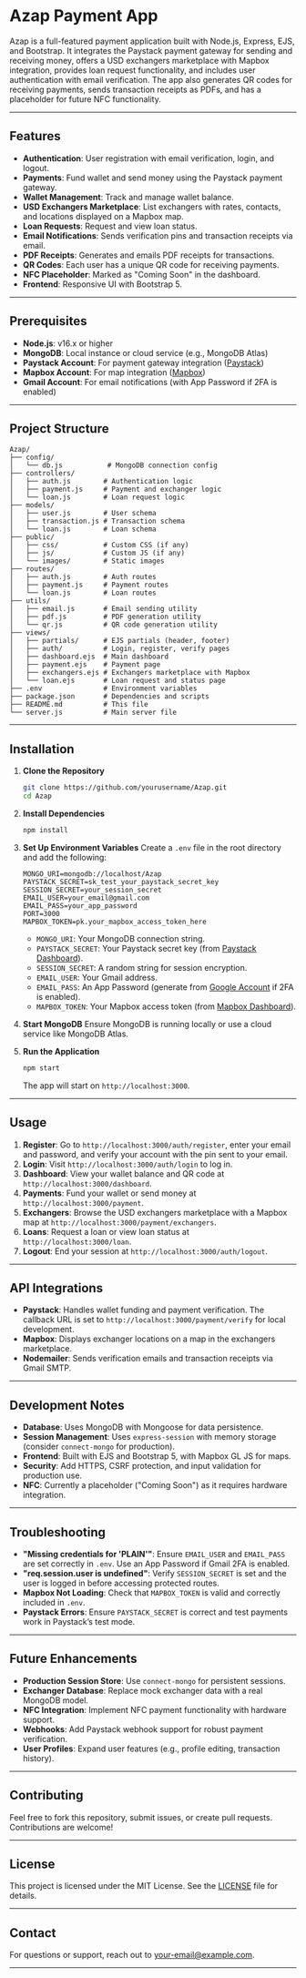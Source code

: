 # Azap Payment App

Azap is a full-featured payment application built with Node.js, Express, EJS, and Bootstrap. It integrates the Paystack payment gateway for sending and receiving money, offers a USD exchangers marketplace with Mapbox integration, provides loan request functionality, and includes user authentication with email verification. The app also generates QR codes for receiving payments, sends transaction receipts as PDFs, and has a placeholder for future NFC functionality.

---

## Features

- **Authentication**: User registration with email verification, login, and logout.
- **Payments**: Fund wallet and send money using the Paystack payment gateway.
- **Wallet Management**: Track and manage wallet balance.
- **USD Exchangers Marketplace**: List exchangers with rates, contacts, and locations displayed on a Mapbox map.
- **Loan Requests**: Request and view loan status.
- **Email Notifications**: Sends verification pins and transaction receipts via email.
- **PDF Receipts**: Generates and emails PDF receipts for transactions.
- **QR Codes**: Each user has a unique QR code for receiving payments.
- **NFC Placeholder**: Marked as "Coming Soon" in the dashboard.
- **Frontend**: Responsive UI with Bootstrap 5.

---

## Prerequisites

- **Node.js**: v16.x or higher
- **MongoDB**: Local instance or cloud service (e.g., MongoDB Atlas)
- **Paystack Account**: For payment gateway integration ([Paystack](https://paystack.com/))
- **Mapbox Account**: For map integration ([Mapbox](https://www.mapbox.com/))
- **Gmail Account**: For email notifications (with App Password if 2FA is enabled)

---

## Project Structure

```
Azap/
├── config/
│   └── db.js           # MongoDB connection config
├── controllers/
│   ├── auth.js        # Authentication logic
│   ├── payment.js     # Payment and exchanger logic
│   └── loan.js        # Loan request logic
├── models/
│   ├── user.js        # User schema
│   ├── transaction.js # Transaction schema
│   └── loan.js        # Loan schema
├── public/
│   ├── css/           # Custom CSS (if any)
│   ├── js/            # Custom JS (if any)
│   └── images/        # Static images
├── routes/
│   ├── auth.js        # Auth routes
│   ├── payment.js     # Payment routes
│   └── loan.js        # Loan routes
├── utils/
│   ├── email.js       # Email sending utility
│   ├── pdf.js         # PDF generation utility
│   └── qr.js          # QR code generation utility
├── views/
│   ├── partials/      # EJS partials (header, footer)
│   ├── auth/          # Login, register, verify pages
│   ├── dashboard.ejs  # Main dashboard
│   ├── payment.ejs    # Payment page
│   ├── exchangers.ejs # Exchangers marketplace with Mapbox
│   └── loan.ejs       # Loan request and status page
├── .env               # Environment variables
├── package.json       # Dependencies and scripts
├── README.md          # This file
└── server.js          # Main server file
```

---

## Installation

1. **Clone the Repository**

   ```bash
   git clone https://github.com/yourusername/Azap.git
   cd Azap
   ```

2. **Install Dependencies**

   ```bash
   npm install
   ```

3. **Set Up Environment Variables**
   Create a `.env` file in the root directory and add the following:

   ```
   MONGO_URI=mongodb://localhost/Azap
   PAYSTACK_SECRET=sk_test_your_paystack_secret_key
   SESSION_SECRET=your_session_secret
   EMAIL_USER=your_email@gmail.com
   EMAIL_PASS=your_app_password
   PORT=3000
   MAPBOX_TOKEN=pk.your_mapbox_access_token_here
   ```

   - `MONGO_URI`: Your MongoDB connection string.
   - `PAYSTACK_SECRET`: Your Paystack secret key (from [Paystack Dashboard](https://dashboard.paystack.com/#/settings/developer)).
   - `SESSION_SECRET`: A random string for session encryption.
   - `EMAIL_USER`: Your Gmail address.
   - `EMAIL_PASS`: An App Password (generate from [Google Account](https://myaccount.google.com/security) if 2FA is enabled).
   - `MAPBOX_TOKEN`: Your Mapbox access token (from [Mapbox Dashboard](https://account.mapbox.com/)).

4. **Start MongoDB**
   Ensure MongoDB is running locally or use a cloud service like MongoDB Atlas.

5. **Run the Application**
   ```bash
   npm start
   ```
   The app will start on `http://localhost:3000`.

---

## Usage

1. **Register**: Go to `http://localhost:3000/auth/register`, enter your email and password, and verify your account with the pin sent to your email.
2. **Login**: Visit `http://localhost:3000/auth/login` to log in.
3. **Dashboard**: View your wallet balance and QR code at `http://localhost:3000/dashboard`.
4. **Payments**: Fund your wallet or send money at `http://localhost:3000/payment`.
5. **Exchangers**: Browse the USD exchangers marketplace with a Mapbox map at `http://localhost:3000/payment/exchangers`.
6. **Loans**: Request a loan or view loan status at `http://localhost:3000/loan`.
7. **Logout**: End your session at `http://localhost:3000/auth/logout`.

---

## API Integrations

- **Paystack**: Handles wallet funding and payment verification. The callback URL is set to `http://localhost:3000/payment/verify` for local development.
- **Mapbox**: Displays exchanger locations on a map in the exchangers marketplace.
- **Nodemailer**: Sends verification emails and transaction receipts via Gmail SMTP.

---

## Development Notes

- **Database**: Uses MongoDB with Mongoose for data persistence.
- **Session Management**: Uses `express-session` with memory storage (consider `connect-mongo` for production).
- **Frontend**: Built with EJS and Bootstrap 5, with Mapbox GL JS for maps.
- **Security**: Add HTTPS, CSRF protection, and input validation for production use.
- **NFC**: Currently a placeholder ("Coming Soon") as it requires hardware integration.

---

## Troubleshooting

- **"Missing credentials for 'PLAIN'"**: Ensure `EMAIL_USER` and `EMAIL_PASS` are set correctly in `.env`. Use an App Password if Gmail 2FA is enabled.
- **"req.session.user is undefined"**: Verify `SESSION_SECRET` is set and the user is logged in before accessing protected routes.
- **Mapbox Not Loading**: Check that `MAPBOX_TOKEN` is valid and correctly included in `.env`.
- **Paystack Errors**: Ensure `PAYSTACK_SECRET` is correct and test payments work in Paystack’s test mode.

---

## Future Enhancements

- **Production Session Store**: Use `connect-mongo` for persistent sessions.
- **Exchanger Database**: Replace mock exchanger data with a real MongoDB model.
- **NFC Integration**: Implement NFC payment functionality with hardware support.
- **Webhooks**: Add Paystack webhook support for robust payment verification.
- **User Profiles**: Expand user features (e.g., profile editing, transaction history).

---

## Contributing

Feel free to fork this repository, submit issues, or create pull requests. Contributions are welcome!

---

## License

This project is licensed under the MIT License. See the [LICENSE](LICENSE) file for details.

---

## Contact

For questions or support, reach out to [your-email@example.com](samijiyemi@gmail.com).

---
